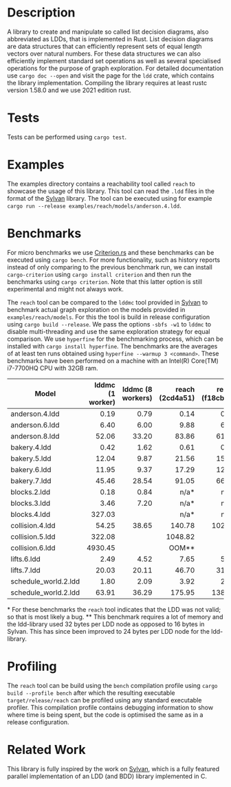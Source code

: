 # Description

A library to create and manipulate so called list decision diagrams, also abbreviated as LDDs, that is implemented in Rust. List decision diagrams are data structures that can efficiently represent sets of equal length vectors over natural numbers. For these data structures we can also efficiently implement standard set operations as well as several specialised operations for the purpose of graph exploration. For detailed documentation use `cargo doc --open` and visit the page for the `ldd` crate, which contains the library implementation. Compiling the library requires at least rustc version 1.58.0 and we use 2021 edition rust.

# Tests

Tests can be performed using `cargo test`.

# Examples

The examples directory contains a reachability tool called `reach` to showcase the usage of this library. This tool can read the `.ldd` files in the format of the [Sylvan](https://github.com/trolando/sylvan) library. The tool can be executed using for example `cargo run --release examples/reach/models/anderson.4.ldd`.

# Benchmarks

For micro benchmarks we use [Criterion.rs](https://crates.io/crates/criterion) and these benchmarks can be executed using `cargo bench`. For more functionality, such as history reports instead of only comparing to the previous benchmark run, we can install `cargo-criterion` using `cargo install criterion` and then run the benchmarks using `cargo criterion`. Note that this latter option is still experimental and might not always work.

The `reach` tool can be compared to the `lddmc` tool provided in [Sylvan](https://github.com/trolando/sylvan) to benchmark actual graph exploration on the models provided in `examples/reach/models`. For this the tool is build in release configuration using `cargo build --release`. We pass the options `-sbfs -w1` to `lddmc` to disable multi-threading and use the same exploration strategy for equal comparison. We use `hyperfine` for the benchmarking process, which can be installed with `cargo install hyperfine`. The benchmarks are the averages of at least ten runs obtained using `hyperfine --warmup 3 <command>`. These benchmarks have been performed on a machine with an Intel(R) Core(TM) i7-7700HQ CPU with 32GB ram.

| Model                 | lddmc (1 worker) | lddmc (8 workers) | reach (2cd4a51) | reach (f18cb62) |
| ---                   | ---:             | ---:              | ---:            |  ---:
| anderson.4.ldd        |    0.19          |  0.79             |    0.14         |   0.10
| anderson.6.ldd        |    6.40          |  6.00             |    9.88         |   6.77
| anderson.8.ldd        |   52.06          | 33.20             |   83.86         |  61.13
| bakery.4.ldd          |    0.42          |  1.62             |    0.61         |   0.44
| bakery.5.ldd          |   12.04          |  9.87             |   21.56         |  15.27
| bakery.6.ldd          |   11.95          |  9.37             |   17.29         |  12.51
| bakery.7.ldd          |   45.46          | 28.54             |   91.05         |  66.10
| blocks.2.ldd          |    0.18          |  0.84             |    n/a*         |   n/a*
| blocks.3.ldd          |    3.46          |  7.20             |    n/a*         |   n/a*
| blocks.4.ldd          |  327.03          |                   |    n/a*         |   n/a*
| collision.4.ldd       |   54.25          | 38.65             |  140.78         | 102.74
| collision.5.ldd       |  322.08          |                   | 1048.82         |
| collision.6.ldd       | 4930.45          |                   |   OOM**         |
| lifts.6.ldd           |    2.49          |  4.52             |    7.65         |   5.00
| lifts.7.ldd           |   20.03          | 20.11             |   46.70         |  31.23
| schedule_world.2.ldd  |    1.80          |  2.09             |    3.92         |   2.97
| schedule_world.2.ldd  |   63.91          | 36.29             |  175.95         | 138.47

\* For these benchmarks the `reach` tool indicates that the LDD was not valid; so that is most likely a bug. 
\*\* This benchmark requires a lot of memory and the ldd-library used 32 bytes per LDD node as opposed to 16 bytes in Sylvan. This has since been improved to 24 bytes per LDD node for the ldd-library.

# Profiling

The `reach` tool can be build using the `bench` compilation profile using `cargo build --profile bench` after which the resulting executable `target/release/reach` can be profiled using any standard executable profiler. This compilation profile contains debugging information to show where time is being spent, but the code is optimised the same as in a release configuration.

# Related Work

This library is fully inspired by the work on [Sylvan](https://github.com/trolando/sylvan), which is a fully featured parallel implementation of an LDD (and BDD) library implemented in C.
